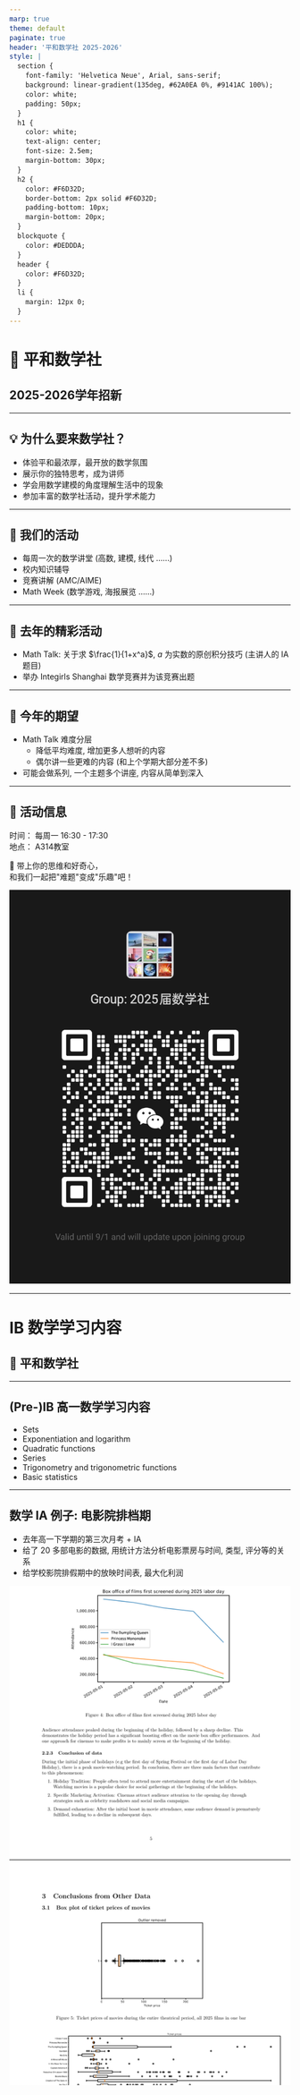 ```yaml
---
marp: true
theme: default
paginate: true
header: '平和数学社 2025-2026'
style: |
  section {
    font-family: 'Helvetica Neue', Arial, sans-serif;
    background: linear-gradient(135deg, #62A0EA 0%, #9141AC 100%);
    color: white;
    padding: 50px;
  }
  h1 {
    color: white;
    text-align: center;
    font-size: 2.5em;
    margin-bottom: 30px;
  }
  h2 {
    color: #F6D32D;
    border-bottom: 2px solid #F6D32D;
    padding-bottom: 10px;
    margin-bottom: 20px;
  }
  blockquote {
    color: #DEDDDA;
  }
  header {
    color: #F6D32D;
  }
  li {
    margin: 12px 0;
  }
---
```

<!--_header: ""-->

# 🧮 平和数学社

## 2025-2026学年招新

---

## 💡 为什么要来数学社？

- 体验平和最浓厚，最开放的数学氛围
- 展示你的独特思考，成为讲师
- 学会用数学建模的角度理解生活中的现象
- 参加丰富的数学社活动，提升学术能力

---

## 📅 我们的活动

- 每周一次的数学讲堂 (高数, 建模, 线代 ......)
- 校内知识辅导
- 竞赛讲解 (AMC/AIME)
- Math Week (数学游戏, 海报展览 ......)

---

## 🌈 去年的精彩活动

- Math Talk: 关于求 $\frac{1}{1+x^a}$, $a$ 为实数的原创积分技巧 (主讲人的 IA 题目)
- 举办 Integirls Shanghai 数学竞赛并为该竞赛出题

---

## 🎯 今年的期望

- Math Talk 难度分层
	- 降低平均难度, 增加更多人想听的内容
	- 偶尔讲一些更难的内容 (和上个学期大部分差不多)
- 可能会做系列, 一个主题多个讲座, 内容从简单到深入

---

## 📍 活动信息

时间： 每周一 16:30 - 17:30  
地点： A314教室

🧠 带上你的思维和好奇心，  
和我们一起把"难题"变成"乐趣"吧！

![bg right:40% height:90%](images/QR-code.png)

---
<!--_header: ""-->

# IB 数学学习内容

## 🧮 平和数学社

---
<!--header: "IB 数学学习内容"-->

## (Pre-)IB 高一数学学习内容

- Sets
- Exponentiation and logarithm
- Quadratic functions
- Series
- Trigonometry and trigonometric functions
- Basic statistics

---

## 数学 IA 例子: 电影院排档期

- 去年高一下学期的第三次月考 + IA
- 给了 20 多部电影的数据, 用统计方法分析电影票房与时间, 类型, 评分等的关系
- 给学校影院排假期中的放映时间表, 最大化利润

![bg right:40% height:95%](images/IA-paper-excerpt.png)
